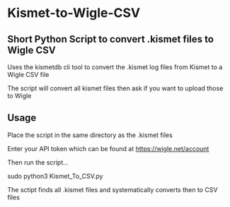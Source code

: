 # Kismet-to-Wigle-CSV
## Short Python Script to convert .kismet files to Wigle CSV 

Uses the kismetdb cli tool to convert the .kismet log files from Kismet to a Wigle CSV file 

The script will convert all kismet files then ask if you want to upload those to Wigle

## Usage 
Place the script in the same directory as the .kismet files

Enter your API token which can be found at https://wigle.net/account

Then run the script...

sudo python3 Kismet_To_CSV.py

The sctipt finds all .kismet files and systematically converts then to CSV files
